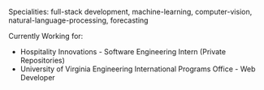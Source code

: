 Specialities: full-stack development, machine-learning, computer-vision, natural-language-processing, forecasting

Currently Working for: 
- Hospitality Innovations - Software Engineering Intern (Private Repositories)
- University of Virginia Engineering International Programs Office - Web Developer


